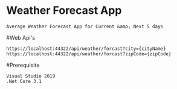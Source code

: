 # Weather Forecast App
```
Average Weather Forecast App for Current &amp; Next 5 days 
```
#Web Api's
```
https://localhost:44322/api/weather/forcast?city={cityName}
https://localhost:44322/api/weather/forcast?zipCode={zipCode}
```
#Prerequisite
```
Visual Studio 2019
.Net Core 3.1
```
